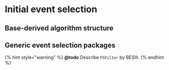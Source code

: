 # Initial event selection

## 

## Base-derived algorithm structure

## Generic event selection packages

{% hint style="warning" %}
**@todo** Describe `FSFilter` by BESIII.
{% endhint %}

